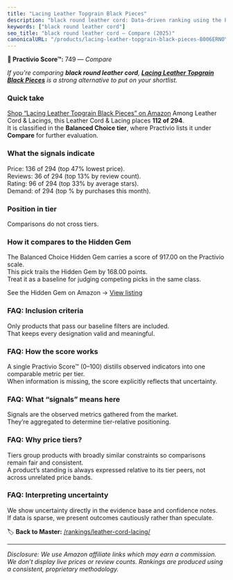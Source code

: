 ```yaml
---
title: "Lacing Leather Topgrain Black Pieces"
description: "black round leather cord: Data-driven ranking using the Practivio Score™. Positioned by quality, value, demand, findability, momentum."
keywords: ["black round leather cord"]
seo_title: "black round leather cord — Compare (2025)"
canonicalURL: "/products/lacing-leather-topgrain-black-pieces-B006ERNOYM/"
---
```


**🛒 Practivio Score™:** 749 — _Compare_


*If you're comparing **black round leather cord**, **[Lacing Leather Topgrain Black Pieces](https://www.amazon.com/dp/B006ERNOYM?tag=practivio-20)** is a strong alternative to put on your shortlist.*
### Quick take
[Shop “Lacing Leather Topgrain Black Pieces” on Amazon](https://www.amazon.com/dp/B006ERNOYM?tag=practivio-20)
Among Leather Cord & Lacings, this Leather Cord & Lacing places **112 of 294**.  
It is classified in the **Balanced Choice tier**, where Practivio lists it under **Compare** for further evaluation.

### What the signals indicate
Price: 136 of 294 (top 47% lowest price).  
Reviews: 36 of 294 (top 13% by review count).  
Rating: 96 of 294 (top 33% by average stars).  
Demand:  of 294 (top % by purchases this month).

### Position in tier
Comparisons do not cross tiers.

### How it compares to the Hidden Gem
The Balanced Choice Hidden Gem carries a score of 917.00 on the Practivio scale.  
This pick trails the Hidden Gem by 168.00 points.  
Treat it as a baseline for judging competing picks in the same class.  

See the Hidden Gem on Amazon → [View listing](https://www.amazon.com/dp/B07KWRWNR9?tag=practivio-20)

### FAQ: Inclusion criteria
Only products that pass our baseline filters are included.  
That keeps every designation valid and meaningful.

### FAQ: How the score works
A single Practivio Score™ (0–100) distills observed indicators into one comparable metric per tier.  
When information is missing, the score explicitly reflects that uncertainty.

### FAQ: What “signals” means here
Signals are the observed metrics gathered from the market.  
They’re aggregated to determine tier-relative positioning.

### FAQ: Why price tiers?
Tiers group products with broadly similar constraints so comparisons remain fair and consistent.  
A product’s standing is always expressed relative to its tier peers, not across unrelated price bands.

### FAQ: Interpreting uncertainty
We show uncertainty directly in the evidence base and confidence notes.  
If data is sparse, we present outcomes cautiously rather than speculate.

<!-- Missing template for Compare/CompareWithinPriceClass -->


🏷️ **Back to Master:** [/rankings/leather-cord-lacing/](/rankings/leather-cord-lacing/)

---
_Disclosure: We use Amazon affiliate links which may earn a commission. We don’t display live prices or review counts. Rankings are produced using a consistent, proprietary methodology._
